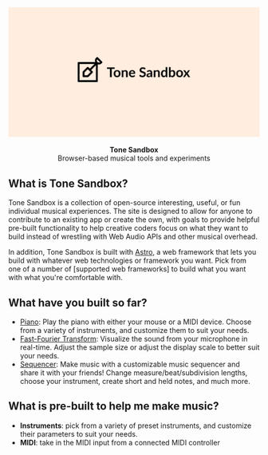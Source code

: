 ![Tone Sandbox logo](/public/assets/og/og-image-256.png)
<div align="center"><strong>Tone Sandbox</strong></div>
<div align="center">Browser-based musical tools and experiments</div>

## What is Tone Sandbox?

Tone Sandbox is a collection of open-source interesting, useful, or fun individual musical experiences. The site is designed to allow for anyone to contribute to an existing app or create the own, with goals to provide helpful pre-built functionality to help creative coders focus on what they want to build instead of wrestling with Web Audio APIs and other musical overhead.

In addition, Tone Sandbox is built with [Astro](https://astro.build), a web framework that lets you build with whatever web technologies or framework you want. Pick from one of a number of [supported web frameworks] to build what you want with what you're comfortable with.

## What have you built so far?

- [Piano](www.tonesandbox.com/piano): Play the piano with either your mouse or a MIDI device. Choose from a variety of instruments, and customize them to suit your needs.
- [Fast-Fourier Transform](www.tonesandbox.com/fft): Visualize the sound from your microphone in real-time. Adjust the sample size or adjust the display scale to better suit your needs.
- [Sequencer](www.tonesandbox.com/sequencer): Make music with a customizable music sequencer and share it with your friends! Change measure/beat/subdivision lengths, choose your instrument, create short and held notes, and much more.

## What is pre-built to help me make music?

- **Instruments**: pick from a variety of preset instruments, and customize their parameters to suit your needs.
- **MIDI**: take in the MIDI input from a connected MIDI controller
